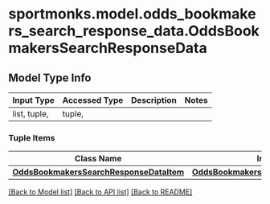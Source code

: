 # sportmonks.model.odds_bookmakers_search_response_data.OddsBookmakersSearchResponseData

## Model Type Info
Input Type | Accessed Type | Description | Notes
------------ | ------------- | ------------- | -------------
list, tuple,  | tuple,  |  | 

### Tuple Items
Class Name | Input Type | Accessed Type | Description | Notes
------------- | ------------- | ------------- | ------------- | -------------
[**OddsBookmakersSearchResponseDataItem**](OddsBookmakersSearchResponseDataItem.md) | [**OddsBookmakersSearchResponseDataItem**](OddsBookmakersSearchResponseDataItem.md) | [**OddsBookmakersSearchResponseDataItem**](OddsBookmakersSearchResponseDataItem.md) |  | 

[[Back to Model list]](../../README.md#documentation-for-models) [[Back to API list]](../../README.md#documentation-for-api-endpoints) [[Back to README]](../../README.md)

